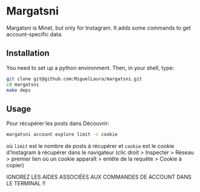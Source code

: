 # Margatsni

Margatsni is Minet, but only for Instagram. It adds some commands to get account-specific data.

## Installation

You need to set up a python environment. Then, in your shell, type:

```bash
git clone git@github.com:MiguelLaura/margatsni.git
cd margatsni
make deps
```

## Usage

Pour récupérer les posts dans Découvrir:

```bash
margatsni account explore limit -c cookie
```
où `limit` est le nombre de posts à récupérer et `cookie` est le cookie d'Instagram à récupérer dans le navigateur (clic droit > Inspecter > Réseau > premier lien où un cookie apparaît > entête de la requête > Cookie à copier)

IGNOREZ LES AIDES ASSOCIÉES AUX COMMANDES DE ACCOUNT DANS LE TERMINAL !!
